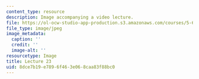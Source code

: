 ```yaml
---
content_type: resource
description: Image accompanying a video lecture.
file: https://ol-ocw-studio-app-production.s3.amazonaws.com/courses/5-60-thermodynamics-kinetics-spring-2008/8dce7b19e7896f463e068caa83f88bc0_lec23_th.jpg
file_type: image/jpeg
image_metadata:
  caption: ''
  credit: ''
  image-alt: ''
resourcetype: Image
title: Lecture 23
uid: 8dce7b19-e789-6f46-3e06-8caa83f88bc0
---
```

